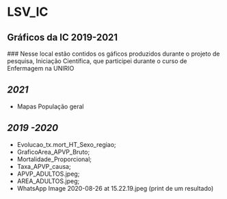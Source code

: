 # **LSV_IC**

## Gráficos da IC 2019-2021   
<p>
### Nesse local estão contidos os gáficos produzidos durante o projeto de pesquisa, Iniciação Científica, que participei durante o curso de Enfermagem na UNIRIO

## *2021* 
 - Mapas População geral

## *2019 -2020*
- Evolucao_tx.mort_HT_Sexo_regiao; 
- GraficoArea_APVP_Bruto;
- Mortalidade_Proporcional;
- Taxa_APVP_causa;
- APVP_ADULTOS.jpeg;
- AREA_ADULTOS.jpeg;
- WhatsApp Image 2020-08-26 at 15.22.19.jpeg (print de um resultado)
